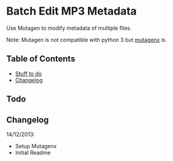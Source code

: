 # Batch Edit MP3 Metadata

Use Mutagen to modify metadata of multiple files.

Note: Mutagen is not compatible with python 3 but [mutagenx](https://github.com/LordSputnik/mutagen) is.

## Table of Contents

* [Stuff to do](#todo)
* [Changelog](#changelog)

<!-- ## <a name="usage"></a>Usage -->

## <a name="todo"></a>Todo



## <a name="changelog"></a>Changelog

14/12/2013: 
  * Setup Mutagenx
  * Initial Readme
